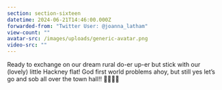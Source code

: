```yaml
---
section: section-sixteen
datetime: 2024-06-21T14:46:00.000Z
forwarded-from: "Twitter User: @joanna_latham"
view-count: ""
avatar-src: /images/uploads/generic-avatar.png
video-src: ""
---
```

Ready to exchange on our dream rural do-er up-er but stick with our (lovely) little Hackney flat! God first world problems ahoy, but still yes let’s go and sob all over the town hall!! 🥂😭😭😭
